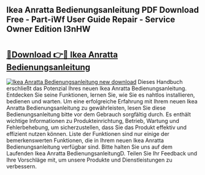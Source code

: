 ## Ikea Anratta Bedienungsanleitung PDF Download Free - Part-iWf User Guide Repair - Service Owner Edition l3nHW

# <h2><a href="http://df23y4y.blite.top/?on=Ikea+Anratta+Bedienungsanleitung">🔗Download 👉🔴 Ikea Anratta Bedienungsanleitung</a></h2>

[![Ikea Anratta Bedienungsanleitung new download](https://i.imgur.com/lujVjoI.png)](http://df23y4y.blite.top/?on=Ikea+Anratta+Bedienungsanleitung)
Dieses Handbuch erschließt das Potenzial Ihres neuen Ikea Anratta Bedienungsanleitung. Entdecken Sie seine Funktionen, lernen Sie, wie Sie es nahtlos installieren, bedienen und warten. Um eine erfolgreiche Erfahrung mit Ihrem neuen Ikea Anratta Bedienungsanleitung zu gewährleisten, lesen Sie diese Bedienungsanleitung bitte vor dem Gebrauch sorgfältig durch. Es enthält wichtige Informationen zu Produkteinrichtung, Betrieb, Wartung und Fehlerbehebung, um sicherzustellen, dass Sie das Produkt effektiv und effizient nutzen können. Liste der Funktionen sind nur einige der bemerkenswerten Funktionen, die in Ihrem neuen Ikea Anratta Bedienungsanleitung verfügbar sind. Bitte halten Sie uns auf dem Laufenden Ikea Anratta BedienungsanleitungD. Teilen Sie Ihr Feedback und Ihre Vorschläge mit, um unsere Produkte und Dienstleistungen zu verbessern.
